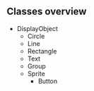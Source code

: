 ## Classes overview

* DisplayObject
  * Circle
  * Line
  * Rectangle
  * Text
  * Group
  * Sprite
    * Button
